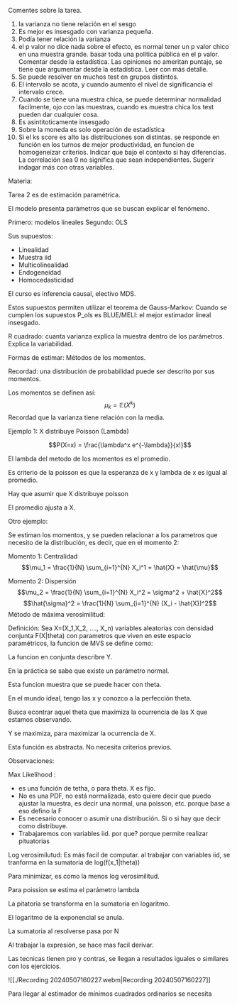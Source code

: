 Comentes sobre la tarea.

1) la varianza no tiene relación en el sesgo
2) Es mejor es insesgado con varianza pequeña.
4) Podía tener relación la varianza
5) el p valor no dice nada sobre el efecto, es normal tener un p valor chico en una muestra grande. basar toda una política pública en el p valor. Comentar desde la estadística. Las opiniones no ameritan puntaje, se tiene que argumentar desde la estadística. Leer con más detalle. 
6) Se puede resolver en muchos test en grupos distintos.
7) El intervalo se acota, y cuando aumento el nivel de significancia el intervalo crece.
8) Cuando se tiene una muestra chica, se puede determinar normalidad facilmente, ojo con las muestras, cuando es muestra chica los test pueden dar cualquier cosa.
9) Es asintitoticamente insesgado
10) Sobre la moneda es solo operación de estadística
11) Si el ks score es alto las distribuciones son distintas. se responde en función en los turnos de mejor productividad, en funcion de homogeneizar criterios. Indicar que bajo el contexto si hay diferencias. La correlación sea 0 no significa que sean independientes. Sugerir indagar más con otras variables.

Materia:

Tarea 2 es de estimación paramétrica.

El modelo presenta parámetros que se buscan explicar el fenómeno.

Primero: modelos lineales
Segundo: OLS

Sus supuestos:
- Linealidad
- Muestra iid
- Multicolinealidad
- Endogeneidad
- Homocedasticidad

El curso es inferencia causal, electivo MDS.

Estos supuestos permiten utilizar el teorema de Gauss-Markov: Cuando se cumplen los supuestos P_ols es BLUE/MELI: el mejor estimador lineal insesgado.

R cuadrado: cuanta varianza explica la muestra dentro de los parámetros. Explica la variabilidad.

Formas de estimar: Métodos de los momentos.

Recordad: una distribución de probabilidad puede ser descrito por sus momentos.

Los momentos se definen así:
$$\mu_k = \mathbb{E}(X^k)$$
Recordad que la varianza tiene relación con la media.

Ejemplo 1: X distribuye Poisson (Lambda)

$$P(X=x) = \frac{\lambda^x e^{-\lambda}}{x!}$$

El lambda del metodo de los momentos es el promedio.

Es criterio de la poisson es que la esperanza de x y lambda de x es igual al promedio.

Hay que asumir que X distribuye poisson

El promedio ajusta a X.

Otro ejemplo:

Se estiman los momentos, y se pueden relacionar a los parametros que necesito de la distribución, es decir, que en el momento 2:

Momento 1: Centralidad
$$\mu_1 = \frac{1}{N} \sum_{i=1}^{N} X_i^1 = \hat{X} = \hat{\mu}$$

Momento 2: Dispersión$$\mu_2 = \frac{1}{N} \sum_{i=1}^{N} X_i^2 = \sigma^2 + \hat{X}^2$$ $$\hat{\sigma}^2 = \frac{1}{N} \sum_{i=1}^{N} (X_i - \hat{X})^2$$
Método de máxima verosimilitud:

Definición: Sea X=(X_1,X_2, ...., X_n) variables aleatorias con densidad conjunta F(X|theta) con parametros que viven en este espacio paramétricos, la funcion de MVS se define como:

La funcion en conjunta describre Y.

En la práctica se sabe que existe un parámetro normal.

Esta funcion muestra que se puede hacer con theta.

En el mundo ideal, tengo las x y conozco a la perfección theta.

Busca econtrar aquel theta que maximiza la ocurrencia de las X que estamos observando.

Y se maximiza, para maximizar la ocurrencia de X.

Esta función es abstracta. No necesita criterios previos.

Observaciones:

Max Likelihood :
- es una función de tetha, o para theta. X es fijo.
- No es una PDF, no está normalizada, esto quiere decir que puedo ajustar la muestra, es decir una normal, una poisson, etc. porque base a eso defino la F
- Es necesario conocer o asumir una distribución. Si o si hay que decir como distribuye.
- Trabajaremos con variables iid. por que? porque permite realizar pituatorias

Log verosimilutud: Es más facil de computar. al trabajar con variables iid, se tranforma en la sumatoria de log(f(x_1|theta))

Para minimizar, es como la menos log verosimilitud.

Para poission se estima el parámetro lambda

La pitatoria se transforma en la sumatoria en logaritmo.

El logaritmo de la exponencial se anula.

La sumatoria al resolverse pasa por N

Al trabajar la expresión, se hace mas facil derivar.

Las tecnicas tienen pro y contras, se llegan a resultados iguales o similares con los ejercicios.


![[./Recording 20240507160227.webm|Recording 20240507160227]]












Para llegar al estimador de mínimos cuadrados ordinarios se necesita
